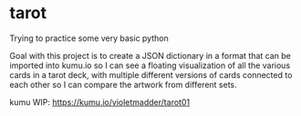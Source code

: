 # tarot

Trying to practice some very basic python

Goal with this project is to create a JSON dictionary in a format that can be imported into kumu.io so I can see a floating visualization of all the various cards in a tarot deck, with multiple different versions of cards connected to each other so I can compare the artwork from different sets.

kumu WIP: https://kumu.io/violetmadder/tarot01
